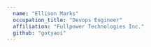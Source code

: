 ```yaml
---
  name: "Ellison Marks"
  occupation_title: "Devops Engineer"
  affiliation: "Fullpower Technologies Inc."
  github: "gotyaoi"
---
```

